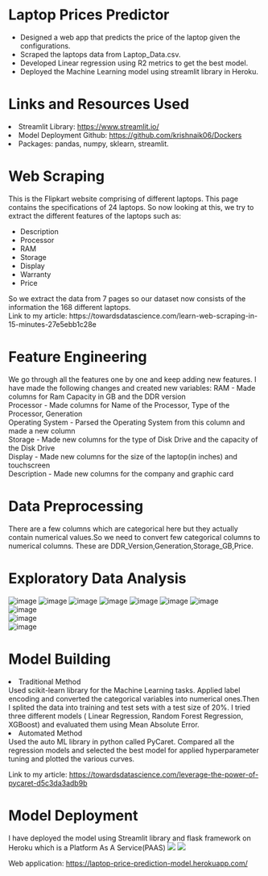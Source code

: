 # Laptop Prices Predictor
<ul>
  <li>Designed a web app that predicts the price of the laptop given the configurations. </li>
  <li>Scraped the laptops data from Laptop_Data.csv.</li>
  <li>Developed Linear regression using R2 metrics to get the best model.</li>
  <li>Deployed the Machine Learning model using streamlit library in Heroku.</li>
</ul>

# Links and Resources Used
<li>Streamlit Library: <a href="https://www.streamlit.io/">https://www.streamlit.io/</a>
<li>Model Deployment Github: <a href="https://github.com/shuvamtracker/Machine-Learning-Project">https://github.com/krishnaik06/Dockers</a></li>
<li>Packages: pandas, numpy, sklearn, streamlit.</li>

# Web Scraping

This is the Flipkart website comprising of different laptops. This page contains the specifications of 24 laptops. So now looking at this, we try to extract the different features of the laptops such as:
<ul>
  <li> Description</li>
  <li>Processor</li>
  <li>RAM</li>
  <li>Storage</li>
  <li>Display</li>
  <li>Warranty</li>
  <li>Price</li>
</ul>
So we extract the data from 7 pages so our dataset now consists of the information the 168 different laptops. <br>
Link to my article: https://towardsdatascience.com/learn-web-scraping-in-15-minutes-27e5ebb1c28e

# Feature Engineering
We go through all the features one by one and keep adding new features. I have made the following changes and created new variables:
RAM - Made columns for Ram Capacity in GB and the DDR version <br>
Processor - Made columns for Name of the Processor, Type of the Processor, Generation <br>
Operating System - Parsed the Operating System from this column and made a new column <br>
Storage - Made new columns for the type of Disk Drive and the capacity of the Disk Drive <br>
Display - Made new columns for the size of the laptop(in inches) and touchscreen <br>
Description - Made new columns for the company and graphic card <br>

# Data Preprocessing
There are a few columns which are categorical here but they actually contain numerical values.So we need to convert few categorical columns to numerical columns. These are DDR_Version,Generation,Storage_GB,Price.

# Exploratory Data Analysis

![image](https://user-images.githubusercontent.com/88879492/142353425-3d656756-78b3-4f57-87aa-0e90ccbc5c8f.png)
![image](https://user-images.githubusercontent.com/88879492/142353566-fa435aa8-1040-4eff-8bf4-b8581c920c17.png)
![image](https://user-images.githubusercontent.com/88879492/142353633-b2daa11f-6a44-42fa-aca0-4c85aa39623c.png)
![image](https://user-images.githubusercontent.com/88879492/142353700-ea5aacd4-92fc-48b9-9f0f-cfd64ef72eae.png)
![image](https://user-images.githubusercontent.com/88879492/142353769-d05d2a7e-4c8d-4fd6-b106-044c4a81bd06.png)
![image](https://user-images.githubusercontent.com/88879492/142353832-2f501d17-a4b4-4efd-a660-9b6257fc83b7.png)
![image](https://user-images.githubusercontent.com/88879492/142353873-17065cf4-35d7-4b53-99a4-db6a38f96951.png)</br>
![image](https://user-images.githubusercontent.com/88879492/142353893-7363458e-0779-479a-8173-1039e15bbd67.png)</br>
![image](https://user-images.githubusercontent.com/88879492/142354316-ed2f2305-5046-4030-a694-aaef1da54ecf.png)</br>
![image](https://user-images.githubusercontent.com/88879492/142354346-30b12478-39bb-4f16-8a03-955d5c3d1dcb.png)




# Model Building
<li>Traditional Method</li>
Used scikit-learn library for the Machine Learning tasks. Applied label encoding and converted the categorical variables into numerical ones.Then I splited the data into training and test sets with a test size of 20%. I tried three different models ( Linear Regression, Random Forest Regression, XGBoost) and evaluated them using Mean Absolute Error. 

<li>Automated Method</li>
Used the auto ML library in python called PyCaret. Compared all the regression models and selected the best model for applied hyperparameter tuning and plotted the various curves.

Link to my article: <a href="https://towardsdatascience.com/leverage-the-power-of-pycaret-d5c3da3adb9b">https://towardsdatascience.com/leverage-the-power-of-pycaret-d5c3da3adb9b</a>

# Model Deployment
I have deployed the model using Streamlit library and flask framework on Heroku which is a Platform As A Service(PAAS)
![](images/heroku_app.png)
![](images/heroku_app2.png)

Web application: <a href="https://laptop-price-prediction-model.herokuapp.com/">https://laptop-price-prediction-model.herokuapp.com/</a>
